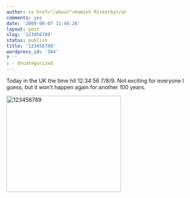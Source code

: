 ```yaml
---
author: <a href="/about">Hamish Rickerby</a>
comments: yes
date: '2009-08-07 11:40:26'
layout: post
slug: '123456789'
status: publish
title: '123456789'
wordpress_id: '384'
? ''
: - Uncategorized
---
```


Today in the UK the time hit 12:34:56 7/8/9.  Not exciting for everyone I guess, but it won't happen again for another 100 years.

<a href="http://hamishrickerby.com/wp-content/uploads/2009/08/123456789.PNG"><img src="http://hamishrickerby.com/wp-content/uploads/2009/08/123456789-300x252.PNG" alt="123456789" title="123456789" width="300" height="252" class="aligncenter size-medium wp-image-385" /></a>

 